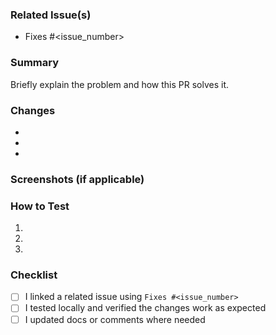 ### Related Issue(s)
- Fixes #<issue_number>

### Summary
Briefly explain the problem and how this PR solves it.

### Changes
- 
- 
- 

### Screenshots (if applicable)
<!-- Drag & drop images or paste links -->

### How to Test
1. 
2. 
3. 

### Checklist
- [ ] I linked a related issue using `Fixes #<issue_number>`
- [ ] I tested locally and verified the changes work as expected
- [ ] I updated docs or comments where needed